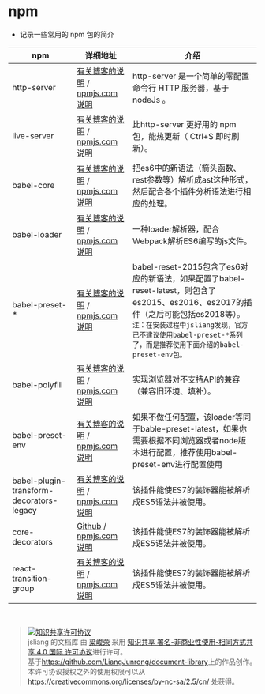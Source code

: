 # npm
* 记录一些常用的 npm 包的简介

| npm         | 详细地址                                                                                                 | 介绍                                                        |
| ----------- | -------------------------------------------------------------------------------------------------------- | ----------------------------------------------------------- |
| http-server | [有关博客的说明](https://www.cnblogs.com/lucker/p/4108838.html) / [npmjs.com说明](https://www.npmjs.com/package/http-server) | http-server 是一个简单的零配置命令行 HTTP 服务器，基于 nodeJs 。 |
| live-server | [有关博客的说明](https://blog.csdn.net/shan1991fei/article/details/79007953) / [npmjs.com说明](https://www.npmjs.com/package/live-server) | 比http-server 更好用的 npm 包，能热更新（ Ctrl+S 即时刷新）。 |
| babel-core | [有关博客的说明](https://www.baidu.com/link?url=ODIMq0h7q29RvIIo7VXM9HULk0noouNVK0e66oYxdsGc9LM9UDOQCWuY6EZUk6GGpWQssnjxqKMvoNyZbEa2Fa&wd=&eqid=b68b207c000035f6000000065b874d94) / [npmjs.com说明](https://www.npmjs.com/package/babel-core) | 把es6中的新语法（箭头函数、rest参数等）解析成ast这种形式，然后配合各个插件分析语法进行相应的处理。 |
| babel-loader | [有关博客的说明](https://blog.csdn.net/boysky0015/article/details/71450603) / [npmjs.com说明](https://www.npmjs.com/package/babel-loader) | 一种loader解析器，配合Webpack解析ES6编写的js文件。 |
| babel-preset-\* | [有关博客的说明](https://www.cnblogs.com/ye-hcj/p/7070084.html) / [npmjs.com说明](https://www.npmjs.com/package/babel-preset-env) | babel-reset-2015包含了es6对应的新语法，如果配置了babel-reset-latest，则包含了es2015、es2016、es2017的插件（之后可能包括es2018等）。`注：在安装过程中jsliang发现，官方已不建议使用babel-preset-*系列了，而是推荐使用下面介绍的babel-preset-env包。` |
| babel-polyfill | [有关博客的说明](https://www.cnblogs.com/princesong/p/6728250.html) / [npmjs.com说明](https://www.npmjs.com/package/babel-polyfill) | 实现浏览器对不支持API的兼容（兼容旧环境、填补）。 |
| babel-preset-env | [有关博客的说明](https://segmentfault.com/a/1190000011639765) / [npmjs.com说明](https://www.npmjs.com/package/babel-preset-env) | 如果不做任何配置，该loader等同于bable-preset-latest，如果你需要根据不同浏览器或者node版本进行配置，推荐使用babel-preset-env进行配置使用 |
| babel-plugin-transform-decorators-legacy | [有关博客的说明](https://www.jb51.net/article/119230.htm) / [npmjs.com说明](https://www.npmjs.com/package/babel-plugin-transform-decorators-legacy) | 该插件能使ES7的装饰器能被解析成ES5语法并被使用。 |
| core-decorators | [Github](https://github.com/jayphelps/core-decorators) / [npmjs.com说明](https://www.npmjs.com/package/core-decorators) | 该插件能使ES7的装饰器能被解析成ES5语法并被使用。 |
| react-transition-group | [有关博客的说明](https://www.baidu.com/link?url=HBStwY6yxCqKnFhjdw0HynAkAeTyr55oXNl6S-z8HNbFQmPPJZAg4xT7CBcv0h_ULh2URgCLGCCcKeBJ3uC5VxBR3SlOB4EkF089xyTbAVW&wd=&eqid=ea31de7700002cf1000000065b972956) / [npmjs.com说明](https://www.npmjs.com/package/react-transition-group) | 该插件能使ES7的装饰器能被解析成ES5语法并被使用。 |

<br>

> <a rel="license" href="http://creativecommons.org/licenses/by-nc-sa/4.0/"><img alt="知识共享许可协议" style="border-width:0" src="https://i.creativecommons.org/l/by-nc-sa/4.0/88x31.png" /></a><br /><span xmlns:dct="http://purl.org/dc/terms/" property="dct:title">jsliang 的文档库</span> 由 <a xmlns:cc="http://creativecommons.org/ns#" href="https://github.com/LiangJunrong/document-library" property="cc:attributionName" rel="cc:attributionURL">梁峻荣</a> 采用 <a rel="license" href="http://creativecommons.org/licenses/by-nc-sa/4.0/">知识共享 署名-非商业性使用-相同方式共享 4.0 国际 许可协议</a>进行许可。<br />基于<a xmlns:dct="http://purl.org/dc/terms/" href="https://github.com/LiangJunrong/document-library" rel="dct:source">https://github.com/LiangJunrong/document-library</a>上的作品创作。<br />本许可协议授权之外的使用权限可以从 <a xmlns:cc="http://creativecommons.org/ns#" href="https://creativecommons.org/licenses/by-nc-sa/2.5/cn/" rel="cc:morePermissions">https://creativecommons.org/licenses/by-nc-sa/2.5/cn/</a> 处获得。
